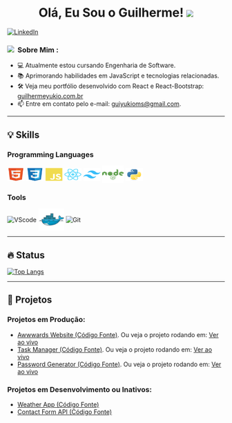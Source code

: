 <div align="center">
  <h1>
    Olá, Eu Sou o Guilherme!
    <img src="https://media.giphy.com/media/hvRJCLFzcasrR4ia7z/giphy.gif" width="30px"/>
  </h1>

 </div>

 <!-- Links -->
[![LinkedIn](https://img.shields.io/badge/LinkedIn-0077B5?style=for-the-badge&logo=linkedin&logoColor=white)](https://www.linkedin.com/in/guilherme-yukio-a215701a3/)


### <img src="https://media.giphy.com/media/WUlplcMpOCEmTGBtBW/giphy.gif" width="40"> &nbsp;Sobre Mim :

- 💻 Atualmente estou cursando Engenharia de Software.
- 📚 Aprimorando habilidades em JavaScript e tecnologias relacionadas.
- 🛠️ Veja meu portfólio desenvolvido com React e React-Bootstrap: [guilhermeyukio.com.br](https://guilhermeyukio.com.br/)
- 📫 Entre em contato pelo e-mail: guiyukioms@gmail.com.
---

## 💡 Skills
<!-- Skills: Programming Languages -->
<div>
  <h3>Programming Languages</h3>
  <img align="center" alt="HTML" height="30" width="40" src="https://raw.githubusercontent.com/devicons/devicon/master/icons/html5/html5-original.svg">
  <img align="center" alt="CSS" height="30" width="40" src="https://raw.githubusercontent.com/devicons/devicon/master/icons/css3/css3-original.svg">
  <img align="center" alt="JavaScript" height="30" width="40" src="https://raw.githubusercontent.com/devicons/devicon/master/icons/javascript/javascript-plain.svg">
  <img align="center" alt="React" height="30" width="40" src="https://raw.githubusercontent.com/devicons/devicon/master/icons/react/react-original.svg">
  <img align="center" alt="TailwindCSS" height="30" width="40" src="https://raw.githubusercontent.com/devicons/devicon/master/icons/tailwindcss/tailwindcss-original.svg">
  <img align="center" alt="Node.js" height="40" width="50" src="https://raw.githubusercontent.com/devicons/devicon/master/icons/nodejs/nodejs-plain-wordmark.svg">
  <img align="center" alt="Python" height="30" width="40" src="https://raw.githubusercontent.com/devicons/devicon/master/icons/python/python-original.svg">
</div>

  
<!-- Skills: Tools & Frameworks -->
<div>
  <h3>Tools</h3>
  <img align="center" alt="VScode" height="30" width="40" src="https://cdn.jsdelivr.net/gh/devicons/devicon/icons/vscode/vscode-original.svg">
  <img align="center" alt="Docker" height="50" width="60" src="https://raw.githubusercontent.com/devicons/devicon/master/icons/docker/docker-original.svg">
  <img align="center" alt="Git" height="30" width="40" src="https://cdn.jsdelivr.net/gh/devicons/devicon/icons/git/git-original.svg">
</div>

---

## 🔥 Status
[![Top Langs](https://github-readme-stats.vercel.app/api/top-langs/?username=guiyukioms&layout=compact&theme=vision-friendly-dark)](https://github.com/anuraghazra/github-readme-stats)

---

## 🚀 Projetos

### Projetos em Produção:

- [Awwwards Website (Código Fonte)](https://github.com/guiyukioms/pp-fe-react-zentry-clone). Ou veja o projeto rodando em: [Ver ao vivo](https://zentryclone.guilhermeyukio.com.br/)
- [Task Manager (Código Fonte)](https://github.com/guiyukioms/gyms-task-manager). Ou veja o projeto rodando em: [Ver ao vivo](https://guiyukioms.github.io/gyms-task-manager/)
- [Password Generator (Código Fonte)](https://github.com/guiyukioms/gyms-password-generator). Ou veja o projeto rodando em: [Ver ao vivo](https://guiyukioms.github.io/gyms-password-generator/)

### Projetos em Desenvolvimento ou Inativos:

- [Weather App (Código Fonte)](https://github.com/guiyukioms/my_weather_app)
- [Contact Form API (Código Fonte)](https://github.com/guiyukioms/gyms-form-server)
